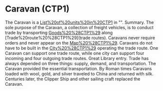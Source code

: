 # Caravan (CTP1)

The Caravan is a [List%20of%20units%20in%20CTP1](unit) in "".
Summary.
The sole purpose of the Caravan, a collection of freight vehicles, is to conduct trade by transporting [Goods%20%28CTP1%29](goods) along [Trade%20route%20%28CTP1%29](trade routes). Caravans never require orders and never appear on the [Map%20%28CTP1%29](map). Caravans do not have to be built in the [City%20%28CTP1%29](city) operating the trade route. One Caravan can support one trade route, while one city can support four incoming and four outgoing trade routes.
Great Library entry.
Trade has always depended on three things: supply, demand, and transportation. The Caravan provided the essential transportation. By Roman times Caravans loaded with wool, gold, and silver traveled to China and returned with silk. Centuries later, the Clipper Ship and other sailing craft replaced the Caravan.